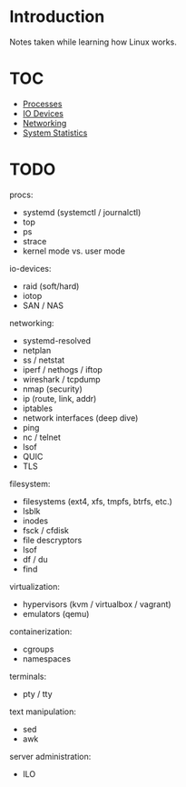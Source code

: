 # Introduction

Notes taken while learning how Linux works.

# TOC

- [Processes](./processes/README.md)
- [IO Devices](./io/README.md)
- [Networking](./networking/README.md)
- [System Statistics](./sysstats/README.md)

# TODO

procs:
- systemd (systemctl / journalctl)
- top
- ps
- strace
- kernel mode vs. user mode

io-devices:
- raid (soft/hard)
- iotop
- SAN / NAS

networking:
- systemd-resolved
- netplan
- ss / netstat
- iperf / nethogs / iftop
- wireshark / tcpdump
- nmap (security)
- ip (route, link, addr)
- iptables
- network interfaces (deep dive)
- ping
- nc / telnet
- lsof
- QUIC
- TLS

filesystem:
- filesystems (ext4, xfs, tmpfs, btrfs, etc.)
- lsblk
- inodes
- fsck / cfdisk
- file descryptors
- lsof
- df / du
- find

virtualization:
- hypervisors (kvm / virtualbox / vagrant)
- emulators (qemu)

containerization:
- cgroups
- namespaces

terminals:
- pty / tty

text manipulation:
- sed
- awk

server administration:
- ILO

